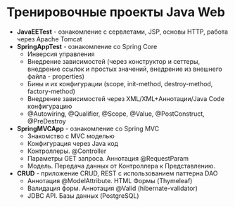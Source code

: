 # Тренировочные проекты Java Web
* __JavaEETest__ - ознакомление с сервлетами, JSP, основы HTTP, работа через Apache Tomcat
* __SpringAppTest__ - ознакомление со Spring Core
  - Инверсия управления
  - Внедрение зависимостей (через конструктор и сеттеры, внедрение ссылок и простых значений, внедрение из внешнего файла - properties)
  - Бины и их конфигурации (scope, init-method, destroy-method, factory-method)
  - Внедрение зависимостей через XML/XML+Аннотации/Java Code конфигурацию
  - @Autowiring, @Qualifier, @Scope, @Value, @PostConstruct, @PreDestroy
* __SpringMVCApp__ - ознакомление со Spring MVC
  - Знакомство с MVC моделью
  - Конфигурация через Java код
  - Контроллеры. @Controller
  - Параметры GET запроса. Аннотация @RequestParam
  - Модель. Передача данных от Контроллера к Представлению.
* __CRUD__ - приложение CRUD, REST с использованием паттерна DAO
  - Аннотация @ModelAttribute. HTML Формы (Thymeleaf)
  - Валидация форм. Аннотация @Valid (hibernate-validator)
  - JDBC API. Базы данных (PostgreSQL)